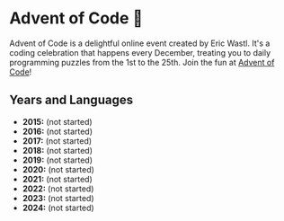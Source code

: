 # Advent of Code 🎄
    
Advent of Code is a delightful online event created by Eric Wastl. It's a coding celebration that happens every December, treating you to daily programming puzzles from the 1st to the 25th. Join the fun at [Advent of Code](https://adventofcode.com/)!
    
## Years and Languages
    
- **2015:** (not started)
- **2016:** (not started)
- **2017:** (not started)
- **2018:** (not started)
- **2019:** (not started)
- **2020:** (not started)
- **2021:** (not started)
- **2022:** (not started)
- **2023:** (not started)
- **2024:** (not started)
